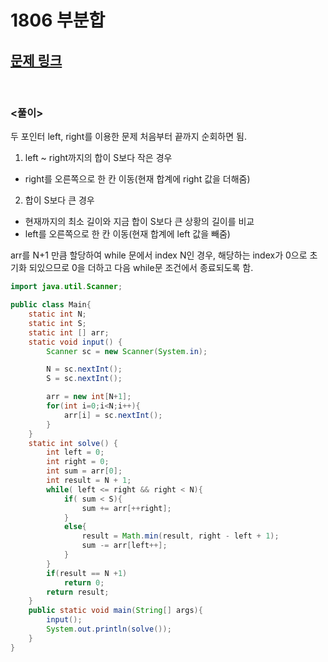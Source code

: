 # 1806 부분합

## [문제 링크](https://www.acmicpc.net/problem/1806)

<br/>

### <풀이>

두 포인터 left, right를 이용한 문제 처음부터 끝까지 순회하면 됨.
1. left ~ right까지의 합이 S보다 작은 경우
 - right를 오른쪽으로 한 칸 이동(현재 합계에 right 값을 더해줌)
2. 합이 S보다 큰 경우
 - 현재까지의 최소 길이와 지금 합이 S보다 큰 상황의 길이를 비교
 - left를 오른쪽으로 한 칸 이동(현재 합계에 left 값을 빼줌)

arr를 N+1 만큼 할당하여 while 문에서 index N인 경우, 해당하는 index가 0으로 초기화 되있으므로 0을 더하고 다음 while문 조건에서 종료되도록 함.
```JAVA
import java.util.Scanner;

public class Main{
    static int N;
    static int S;
    static int [] arr;
    static void input() {
        Scanner sc = new Scanner(System.in);

        N = sc.nextInt();
        S = sc.nextInt();

        arr = new int[N+1];
        for(int i=0;i<N;i++){
            arr[i] = sc.nextInt();
        }
    }
    static int solve() {
        int left = 0;
        int right = 0;
        int sum = arr[0];
        int result = N + 1;
        while( left <= right && right < N){
            if( sum < S){
                sum += arr[++right];
            }
            else{
                result = Math.min(result, right - left + 1);
                sum -= arr[left++];
            }
        }
        if(result == N +1)
            return 0;
        return result;
    }
    public static void main(String[] args){
        input();
        System.out.println(solve());
    }
}
```
